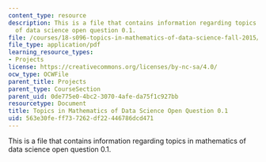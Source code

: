 ```yaml
---
content_type: resource
description: This is a file that contains information regarding topics in mathematics
  of data science open question 0.1.
file: /courses/18-s096-topics-in-mathematics-of-data-science-fall-2015/563e30feff737262df22446786dcd471_MIT18_S096F15_Open0.1.pdf
file_type: application/pdf
learning_resource_types:
- Projects
license: https://creativecommons.org/licenses/by-nc-sa/4.0/
ocw_type: OCWFile
parent_title: Projects
parent_type: CourseSection
parent_uid: 0de775e0-4bc2-3070-4afe-da75f1c927bb
resourcetype: Document
title: Topics in Mathematics of Data Science Open Question 0.1
uid: 563e30fe-ff73-7262-df22-446786dcd471
---
```

This is a file that contains information regarding topics in mathematics of data science open question 0.1.